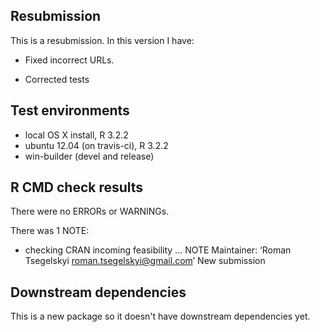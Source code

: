 ## Resubmission
This is a resubmission. In this version I have:

* Fixed incorrect URLs.

* Corrected tests

## Test environments
* local OS X install, R 3.2.2
* ubuntu 12.04 (on travis-ci), R 3.2.2
* win-builder (devel and release)

## R CMD check results
There were no ERRORs or WARNINGs. 

There was 1 NOTE:

* checking CRAN incoming feasibility ... NOTE
Maintainer: ‘Roman Tsegelskyi <roman.tsegelskyi@gmail.com>’
New submission

## Downstream dependencies
This is a new package so it doesn't have downstream dependencies yet.